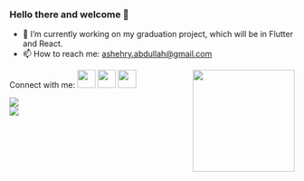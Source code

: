 ### Hello there and welcome 👋


<!-- **Abdullah-Ashehry/Abdullah-Ashehry** is a ✨ _special_ ✨ repository because its `README.md` (this file) appears on your GitHub profile. -->


- 🔭 I’m currently working on my graduation project, which will be in Flutter and React.
- 📫 How to reach me: ashehry.abdullah@gmail.com

<!-- ![visitors](https://visitor-badge.glitch.me/badge?page_id=page.id) -->

<img align="right" height="180em" src="https://user-images.githubusercontent.com/55896862/157664272-55b0134d-9899-4cfa-a00a-caf72758de64.svg" />

<!--  Social Media-->

Connect with me:
<a>
<img height="32" width="32" src="https://user-images.githubusercontent.com/55896862/157673717-af63e7d2-9561-481a-a3b1-838b9935aeeb.svg" />
</a>
<a> 
<img height="32" width="32" src="https://user-images.githubusercontent.com/55896862/157674355-d60a3a33-36f2-4d6d-ba1f-ebce7f1ad8dc.svg" />
</a>
<a>
<img height="32" width="32" src="https://user-images.githubusercontent.com/55896862/157674362-c7010b48-7153-421d-b42a-7029e5a1bf22.svg" />
</a>





<!--  Stats Section -->
<a href="https://github.com/Abdullah-Ashehry/github-readme-stats">
  <img align="center" src="https://github-readme-stats.vercel.app/api?username=Abdullah-Ashehry&show_icons=true&hide_border=true&&count_private=true&theme=algolia" />

<br>

</a>
<a href="https://github.com/Abdullah-Ashehry/github-readme-stats">
  <img align="center" src="https://github-readme-stats.vercel.app/api/wakatime?username=Abdullah_Ashehry" />
</a>


